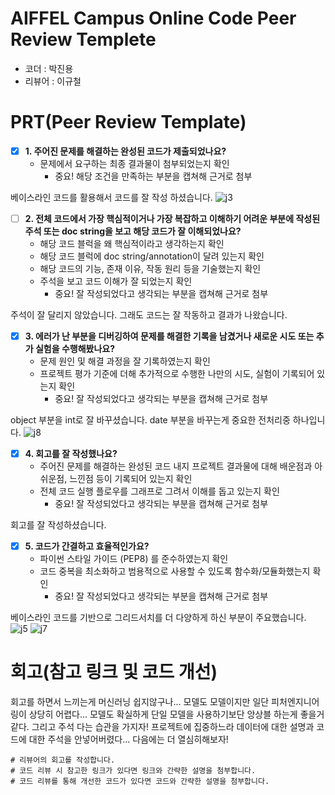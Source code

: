 # AIFFEL Campus Online Code Peer Review Templete
- 코더 : 박진용
- 리뷰어 : 이규철


# PRT(Peer Review Template)
- [X]  **1. 주어진 문제를 해결하는 완성된 코드가 제출되었나요?**
    - 문제에서 요구하는 최종 결과물이 첨부되었는지 확인
        - 중요! 해당 조건을 만족하는 부분을 캡쳐해 근거로 첨부

베이스라인 코드를 활용해서 코드를 잘 작성 하셨습니다.
![j3](Ex02/pictures/j3.png)
    
- [ ]  **2. 전체 코드에서 가장 핵심적이거나 가장 복잡하고 이해하기 어려운 부분에 작성된 
주석 또는 doc string을 보고 해당 코드가 잘 이해되었나요?**
    - 해당 코드 블럭을 왜 핵심적이라고 생각하는지 확인
    - 해당 코드 블럭에 doc string/annotation이 달려 있는지 확인
    - 해당 코드의 기능, 존재 이유, 작동 원리 등을 기술했는지 확인
    - 주석을 보고 코드 이해가 잘 되었는지 확인
        - 중요! 잘 작성되었다고 생각되는 부분을 캡쳐해 근거로 첨부

주석이 잘 달리지 않았습니다. 그래도 코드는 잘 작동하고 결과가 나왔습니다.
        
- [X]  **3. 에러가 난 부분을 디버깅하여 문제를 해결한 기록을 남겼거나
새로운 시도 또는 추가 실험을 수행해봤나요?**
    - 문제 원인 및 해결 과정을 잘 기록하였는지 확인
    - 프로젝트 평가 기준에 더해 추가적으로 수행한 나만의 시도, 
    실험이 기록되어 있는지 확인
        - 중요! 잘 작성되었다고 생각되는 부분을 캡쳐해 근거로 첨부

object 부분을 int로 잘 바꾸셨습니다. date 부분을 바꾸는게 중요한 전처리중 하나입니다.
![j8](Ex02/pictures/j8.png)

        
- [X]  **4. 회고를 잘 작성했나요?**
    - 주어진 문제를 해결하는 완성된 코드 내지 프로젝트 결과물에 대해
    배운점과 아쉬운점, 느낀점 등이 기록되어 있는지 확인
    - 전체 코드 실행 플로우를 그래프로 그려서 이해를 돕고 있는지 확인
        - 중요! 잘 작성되었다고 생각되는 부분을 캡쳐해 근거로 첨부

회고를 잘 작성하셨습니다.
        
- [X]  **5. 코드가 간결하고 효율적인가요?**
    - 파이썬 스타일 가이드 (PEP8) 를 준수하였는지 확인
    - 코드 중복을 최소화하고 범용적으로 사용할 수 있도록 함수화/모듈화했는지 확인
        - 중요! 잘 작성되었다고 생각되는 부분을 캡쳐해 근거로 첨부

베이스라인 코드를 기반으로 그리드서치를 더 다양하게 하신 부분이 주요했습니다.
![j5](Ex02/pictures/j5.png)
![j7](Ex02/pictures/j7.png)

# 회고(참고 링크 및 코드 개선)

회고를 하면서 느끼는게 머신러닝 쉽지않구나... 모델도 모델이지만 일단 피처엔지니어링이 상당히 어렵다...
모델도 확실하게 단일 모델을 사용하기보단 앙상블 하는게 좋을거같다.
그리고 주석 다는 습관을 가지자! 프로젝트에 집중하느라 데이터에 대한 설명과 코드에 대한 주석을 안넣어버렸다...
다음에는 더 열심히해보자!

```
# 리뷰어의 회고를 작성합니다.
# 코드 리뷰 시 참고한 링크가 있다면 링크와 간략한 설명을 첨부합니다.
# 코드 리뷰를 통해 개선한 코드가 있다면 코드와 간략한 설명을 첨부합니다.
```

